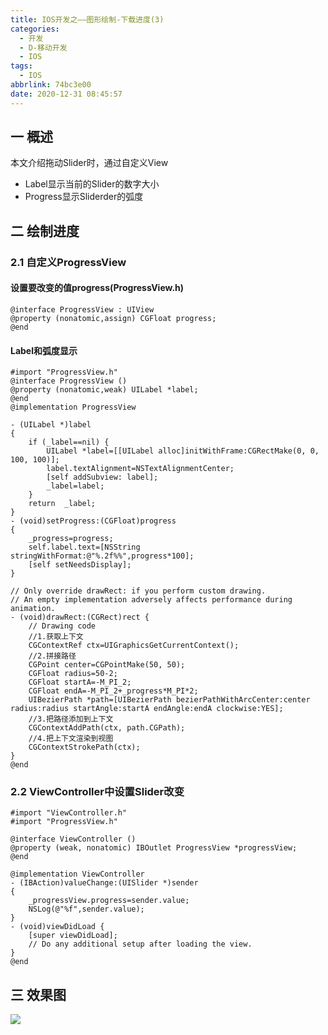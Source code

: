 ```yaml
---
title: IOS开发之——图形绘制-下载进度(3)
categories:
  - 开发
  - D-移动开发
  - IOS
tags:
  - IOS
abbrlink: 74bc3e00
date: 2020-12-31 08:45:57
---
```

## 一 概述

本文介绍拖动Slider时，通过自定义View

* Label显示当前的Slider的数字大小
* Progress显示Sliderder的弧度

<!--more-->

## 二 绘制进度

### 2.1 自定义ProgressView

#### 设置要改变的值progress(ProgressView.h)

```
@interface ProgressView : UIView
@property (nonatomic,assign) CGFloat progress;
@end
```

#### Label和弧度显示

```
#import "ProgressView.h"
@interface ProgressView ()
@property (nonatomic,weak) UILabel *label;
@end
@implementation ProgressView

- (UILabel *)label
{
    if (_label==nil) {
        UILabel *label=[[UILabel alloc]initWithFrame:CGRectMake(0, 0, 100, 100)];
        label.textAlignment=NSTextAlignmentCenter;
        [self addSubview: label];
        _label=label;
    }
    return  _label;
}
- (void)setProgress:(CGFloat)progress
{
    _progress=progress;
    self.label.text=[NSString stringWithFormat:@"%.2f%%",progress*100];
    [self setNeedsDisplay];
}

// Only override drawRect: if you perform custom drawing.
// An empty implementation adversely affects performance during animation.
- (void)drawRect:(CGRect)rect {
    // Drawing code
    //1.获取上下文
    CGContextRef ctx=UIGraphicsGetCurrentContext();
    //2.拼接路径
    CGPoint center=CGPointMake(50, 50);
    CGFloat radius=50-2;
    CGFloat startA=-M_PI_2;
    CGFloat endA=-M_PI_2+_progress*M_PI*2;
    UIBezierPath *path=[UIBezierPath bezierPathWithArcCenter:center radius:radius startAngle:startA endAngle:endA clockwise:YES];
    //3.把路径添加到上下文
    CGContextAddPath(ctx, path.CGPath);
    //4.把上下文渲染到视图
    CGContextStrokePath(ctx);
}
@end
```

### 2.2 ViewController中设置Slider改变

```
#import "ViewController.h"
#import "ProgressView.h"

@interface ViewController ()
@property (weak, nonatomic) IBOutlet ProgressView *progressView;
@end

@implementation ViewController
- (IBAction)valueChange:(UISlider *)sender
{
    _progressView.progress=sender.value;
    NSLog(@"%f",sender.value);
}
- (void)viewDidLoad {
    [super viewDidLoad];
    // Do any additional setup after loading the view.
}
@end
```

## 三 效果图

![][1]

[1]:https://jsd.onmicrosoft.cn/gh/PGzxc/CDN/blog-ios/ios-draw-down-progress.gif